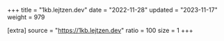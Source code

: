 +++
title = "1kb.lejtzen.dev"
date = "2022-11-28"
updated = "2023-11-17"
weight = 979

[extra]
source = "https://1kb.lejtzen.dev"
ratio = 100
size = 1
+++
